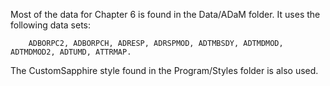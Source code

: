 Most of the data for Chapter 6 is found in the Data/ADaM folder. 
It uses the following data sets:

		ADBORPC2, ADBORPCH, ADRESP, ADRSPMOD, ADTMBSDY, ADTMDMOD, ADTMDMOD2, ADTUMD, ATTRMAP.

The CustomSapphire style found in the Program/Styles folder is also used.

